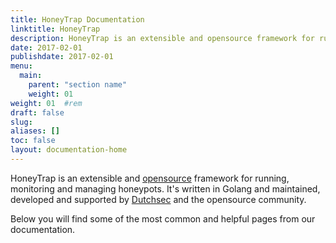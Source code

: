 ```yaml
---
title: HoneyTrap Documentation
linktitle: HoneyTrap
description: HoneyTrap is an extensible and opensource framework for running, monitoring and managing honeypots. It's written in Golang and maintained, developed and supported by Dutchsec.
date: 2017-02-01
publishdate: 2017-02-01
menu:
  main:
    parent: "section name"
    weight: 01
weight: 01	#rem
draft: false
slug:
aliases: []
toc: false
layout: documentation-home
---
```


HoneyTrap is an extensible and [opensource](https://github.com/honeytrap/honeytrap) framework for running, monitoring and managing honeypots.
It's written in Golang and maintained, developed and supported by [Dutchsec](https://www.dutchsec.com) and the opensource community.


Below you will find some of the most common and helpful pages from our documentation.
